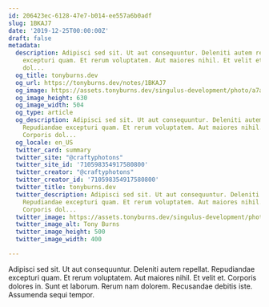 ```yaml
---
id: 206423ec-6128-47e7-b014-ee557a6b0adf
slug: 1BKAJ7
date: '2019-12-25T00:00:00Z'
draft: false
metadata:
  description: Adipisci sed sit. Ut aut consequuntur. Deleniti autem repellat. Repudiandae
    excepturi quam. Et rerum voluptatem. Aut maiores nihil. Et velit et. Corporis
    dol...
  og_title: tonyburns.dev
  og_url: https://tonyburns.dev/notes/1BKAJ7
  og_image: https://assets.tonyburns.dev/singulus-development/photo/a7aaf33dbd0b584a47dea1fc1b3a9bbf.jpeg
  og_image_height: 630
  og_image_width: 504
  og_type: article
  og_description: Adipisci sed sit. Ut aut consequuntur. Deleniti autem repellat.
    Repudiandae excepturi quam. Et rerum voluptatem. Aut maiores nihil. Et velit et.
    Corporis dol...
  og_locale: en_US
  twitter_card: summary
  twitter_site: "@craftyphotons"
  twitter_site_id: '710598354917580800'
  twitter_creator: "@craftyphotons"
  twitter_creator_id: '710598354917580800'
  twitter_title: tonyburns.dev
  twitter_description: Adipisci sed sit. Ut aut consequuntur. Deleniti autem repellat.
    Repudiandae excepturi quam. Et rerum voluptatem. Aut maiores nihil. Et velit et.
    Corporis dol...
  twitter_image: https://assets.tonyburns.dev/singulus-development/photo/7502d1526646abf03deb056888635686.jpeg
  twitter_image_alt: Tony Burns
  twitter_image_height: 500
  twitter_image_width: 400

---
```


Adipisci sed sit. Ut aut consequuntur. Deleniti autem repellat. Repudiandae excepturi quam. Et rerum voluptatem. Aut maiores nihil. Et velit et. Corporis dolores in. Sunt et laborum. Rerum nam dolorem. Recusandae debitis iste. Assumenda sequi tempor.
